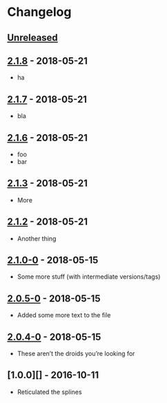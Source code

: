 # Changelog

## [Unreleased][]

## [2.1.8][] - 2018-05-21

- ha

## [2.1.7][] - 2018-05-21

- bla

## [2.1.6][] - 2018-05-21

- foo
- bar

## [2.1.3][] - 2018-05-21

- More

## [2.1.2][] - 2018-05-21

- Another thing

## [2.1.0-0][] - 2018-05-15

- Some more stuff (with intermediate versions/tags)

## [2.0.5-0][] - 2018-05-15

- Added some more text to the file

## [2.0.4-0][] - 2018-05-15

- These aren’t the droids you’re looking for

## [1.0.0][] - 2016-10-11

- Reticulated the splines


[Unreleased]: https://github.com/ryankeener/test-npm-versioning/compare/v2.1.8...HEAD
[2.1.8]: https://github.com/ryankeener/test-npm-versioning/compare/v2.1.7...v2.1.8
[2.1.7]: https://github.com/ryankeener/test-npm-versioning/compare/v2.1.6...v2.1.7
[2.1.6]: https://github.com/ryankeener/test-npm-versioning/compare/v2.1.5...v2.1.6
[2.1.5]: https://github.com/ryankeener/test-npm-versioning/compare/v2.1.5-0...v2.1.5
[2.1.5-0]: https://github.com/ryankeener/test-npm-versioning/compare/v2.1.3...v2.1.5-0
[2.1.3]: https://github.com/ryankeener/test-npm-versioning/compare/v2.1.2...v2.1.3
[2.1.2]: https://github.com/ryankeener/test-npm-versioning/compare/v2.1.0-0...v2.1.2
[2.1.0-0]: https://github.com/ryankeener/test-npm-versioning/compare/v2.0.5-0...v2.1.0-0
[2.0.5-0]: https://github.com/ryankeener/test-npm-versioning/compare/v2.0.4-0...v2.0.5-0
[2.0.4-0]: https://github.com/ryankeener/test-npm-versioning/tree/v2.0.4-0
